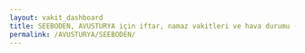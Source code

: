 ```yaml
---
layout: vakit_dashboard
title: SEEBODEN, AVUSTURYA için iftar, namaz vakitleri ve hava durumu - ilçe/eyalet seç
permalink: /AVUSTURYA/SEEBODEN/
---
```


<script type="text/javascript">
  var GLOBAL_COUNTRY = 'AVUSTURYA';
  var GLOBAL_CITY = 'SEEBODEN';
  var GLOBAL_STATE = '';
  var lat = 72;
  var lon = 21;
</script>
